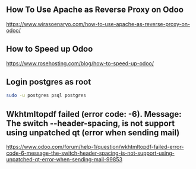 ## How To Use Apache as Reverse Proxy on Odoo

https://www.wirasoenaryo.com/how-to-use-apache-as-reverse-proxy-on-odoo/

## How to Speed up Odoo

https://www.rosehosting.com/blog/how-to-speed-up-odoo/

## Login postgres as root

```sh
sudo -u postgres psql postgres
```

## Wkhtmltopdf failed (error code: -6). Message: The switch --header-spacing, is not support using unpatched qt (error when sending mail)
https://www.odoo.com/forum/help-1/question/wkhtmltopdf-failed-error-code-6-message-the-switch-header-spacing-is-not-support-using-unpatched-qt-error-when-sending-mail-99853


